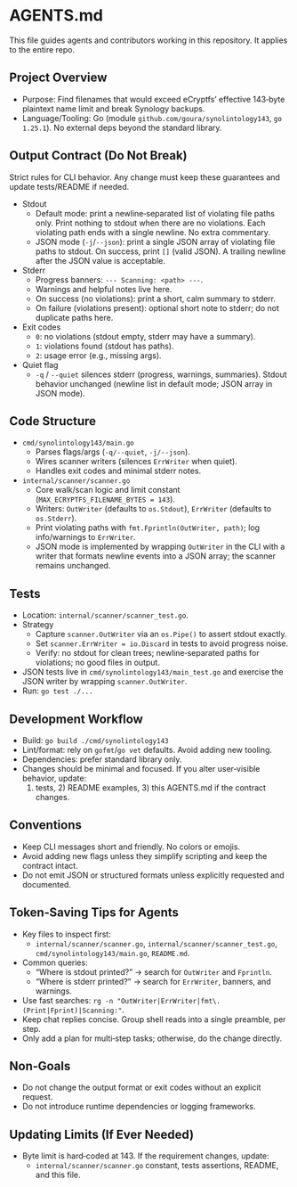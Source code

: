 # AGENTS.md

This file guides agents and contributors working in this repository. It applies to the entire repo.

## Project Overview
- Purpose: Find filenames that would exceed eCryptfs’ effective 143‑byte plaintext name limit and break Synology backups.
- Language/Tooling: Go (module `github.com/goura/synolintology143`, `go 1.25.1`). No external deps beyond the standard library.

## Output Contract (Do Not Break)
Strict rules for CLI behavior. Any change must keep these guarantees and update tests/README if needed.

- Stdout
  - Default mode: print a newline‑separated list of violating file paths only. Print nothing to stdout when there are no violations. Each violating path ends with a single newline. No extra commentary.
  - JSON mode (`-j`/`--json`): print a single JSON array of violating file paths to stdout. On success, print `[]` (valid JSON). A trailing newline after the JSON value is acceptable.
- Stderr
  - Progress banners: `--- Scanning: <path> ---`.
  - Warnings and helpful notes live here.
  - On success (no violations): print a short, calm summary to stderr.
  - On failure (violations present): optional short note to stderr; do not duplicate paths here.
- Exit codes
  - `0`: no violations (stdout empty, stderr may have a summary).
  - `1`: violations found (stdout has paths).
  - `2`: usage error (e.g., missing args).
- Quiet flag
  - `-q` / `--quiet` silences stderr (progress, warnings, summaries). Stdout behavior unchanged (newline list in default mode; JSON array in JSON mode).

## Code Structure
- `cmd/synolintology143/main.go`
  - Parses flags/args (`-q/--quiet`, `-j/--json`).
  - Wires scanner writers (silences `ErrWriter` when quiet).
  - Handles exit codes and minimal stderr notes.
- `internal/scanner/scanner.go`
  - Core walk/scan logic and limit constant (`MAX_ECRYPTFS_FILENAME_BYTES = 143`).
  - Writers: `OutWriter` (defaults to `os.Stdout`), `ErrWriter` (defaults to `os.Stderr`).
  - Print violating paths with `fmt.Fprintln(OutWriter, path)`; log info/warnings to `ErrWriter`.
  - JSON mode is implemented by wrapping `OutWriter` in the CLI with a writer that formats newline events into a JSON array; the scanner remains unchanged.

## Tests
- Location: `internal/scanner/scanner_test.go`.
- Strategy
  - Capture `scanner.OutWriter` via an `os.Pipe()` to assert stdout exactly.
  - Set `scanner.ErrWriter = io.Discard` in tests to avoid progress noise.
  - Verify: no stdout for clean trees; newline‑separated paths for violations; no good files in output.
- JSON tests live in `cmd/synolintology143/main_test.go` and exercise the JSON writer by wrapping `scanner.OutWriter`.
- Run: `go test ./...`

## Development Workflow
- Build: `go build ./cmd/synolintology143`
- Lint/format: rely on `gofmt`/`go vet` defaults. Avoid adding new tooling.
- Dependencies: prefer standard library only.
- Changes should be minimal and focused. If you alter user‑visible behavior, update:
  1) tests, 2) README examples, 3) this AGENTS.md if the contract changes.

## Conventions
- Keep CLI messages short and friendly. No colors or emojis.
- Avoid adding new flags unless they simplify scripting and keep the contract intact.
- Do not emit JSON or structured formats unless explicitly requested and documented.

## Token‑Saving Tips for Agents
- Key files to inspect first:
  - `internal/scanner/scanner.go`, `internal/scanner/scanner_test.go`, `cmd/synolintology143/main.go`, `README.md`.
- Common queries:
  - “Where is stdout printed?” → search for `OutWriter` and `Fprintln`.
  - “Where is stderr printed?” → search for `ErrWriter`, banners, and warnings.
- Use fast searches: `rg -n "OutWriter|ErrWriter|fmt\.(Print|Fprint)|Scanning:"`.
- Keep chat replies concise. Group shell reads into a single preamble, per step.
- Only add a plan for multi‑step tasks; otherwise, do the change directly.

## Non‑Goals
- Do not change the output format or exit codes without an explicit request.
- Do not introduce runtime dependencies or logging frameworks.

## Updating Limits (If Ever Needed)
- Byte limit is hard‑coded at 143. If the requirement changes, update:
  - `internal/scanner/scanner.go` constant, tests assertions, README, and this file.
